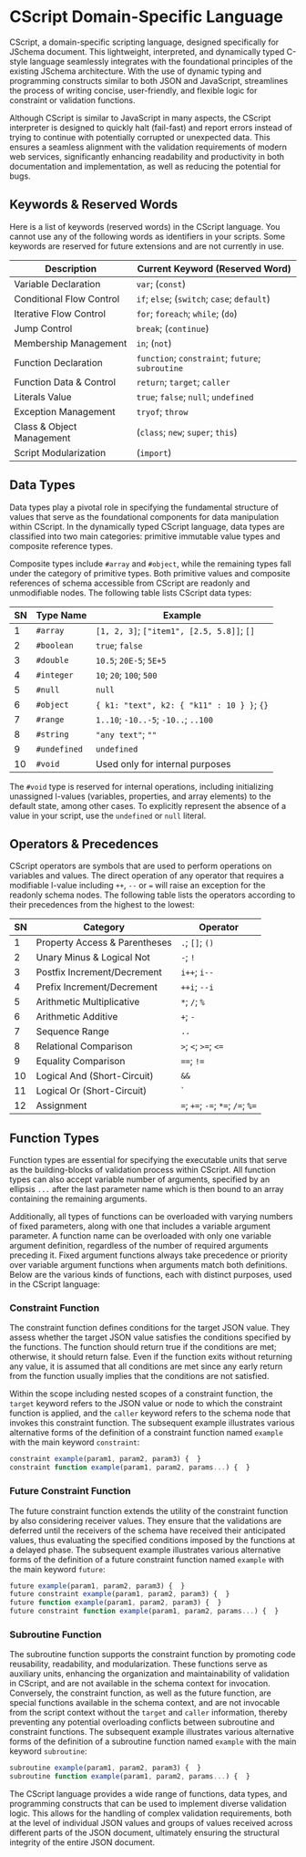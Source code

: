 # CScript Domain-Specific Language
CScript, a domain-specific scripting language, designed specifically for JSchema document. This lightweight, interpreted, and dynamically typed C-style language seamlessly integrates with the foundational principles of the existing JSchema architecture. With the use of dynamic typing and programming constructs similar to both JSON and JavaScript, streamlines the process of writing concise, user-friendly, and flexible logic for constraint or validation functions.

Although CScript is similar to JavaScript in many aspects, the CScript interpreter is designed to quickly halt (fail-fast) and report errors instead of trying to continue with potentially corrupted or unexpected data. This ensures a seamless alignment with the validation requirements of modern web services, significantly enhancing readability and productivity in both documentation and implementation, as well as reducing the potential for bugs.

## Keywords & Reserved Words
Here is a list of keywords (reserved words) in the CScript language. You cannot use any of the following words as identifiers in your scripts. Some keywords are reserved for future extensions and are not currently in use.

| Description               | Current Keyword (Reserved Word)                  |
|---------------------------|--------------------------------------------------|
| Variable Declaration      | `var`; (`const`)                                 |
| Conditional Flow Control  | `if`; `else`; (`switch`; `case`; `default`)      |
| Iterative Flow Control    | `for`; `foreach`; `while`; (`do`)                |
| Jump Control              | `break`; (`continue`)                            |
| Membership Management     | `in`; (`not`)                                    |
| Function Declaration      | `function`; `constraint`; `future`; `subroutine` |
| Function Data & Control   | `return`; `target`; `caller`                     |
| Literals Value            | `true`; `false`; `null`; `undefined`             |
| Exception Management      | `tryof`; `throw`                                 |
| Class & Object Management | (`class`; `new`; `super`; `this`)                |
| Script Modularization     | (`import`)                                       |

## Data Types
Data types play a pivotal role in specifying the fundamental structure of values that serve as the foundational components for data manipulation within CScript. In the dynamically typed CScript language, data types are classified into two main categories: primitive immutable value types and composite reference types.

Composite types include `#array` and `#object`, while the remaining types fall under the category of primitive types. Both primitive values and composite references of schema accessible from CScript are readonly and unmodifiable nodes. The following table lists CScript data types:

| SN | Type Name    | Example                                    |
|----|--------------|--------------------------------------------|
| 1  | `#array`     | `[1, 2, 3]`; `["item1", [2.5, 5.8]]`; `[]` |
| 2  | `#boolean`   | `true`; `false`                            |
| 3  | `#double`    | `10.5`; `20E-5`; `5E+5`                    |
| 4  | `#integer`   | `10`; `20`; `100`; `500`                   |
| 5  | `#null`      | `null`                                     |
| 6  | `#object`    | `{ k1: "text", k2: { "k11" : 10 } }`; `{}` |
| 7  | `#range`     | `1..10`; `-10..-5`; `-10..`; `..100`       |
| 8  | `#string`    | `"any text"`; `""`                         |
| 9  | `#undefined` | `undefined`                                |
| 10 | `#void`      | Used only for internal purposes            |

The `#void` type is reserved for internal operations, including initializing unassigned l-values (variables, properties, and array elements) to the default state, among other cases. To explicitly represent the absence of a value in your script, use the `undefined` or `null` literal.

## Operators & Precedences
CScript operators are symbols that are used to perform operations on variables and values. The direct operation of any operator that requires a modifiable l-value including `++`, `--` or `=` will raise an exception for the readonly schema nodes. The following table lists the operators according to their precedences from the highest to the lowest:

| SN | Category                      | Operator                          |
|----|-------------------------------|-----------------------------------|
| 1  | Property Access & Parentheses | `.`; `[]`; `()`                   |
| 2  | Unary Minus & Logical Not     | `-`; `!`                          |
| 3  | Postfix Increment/Decrement   | `i++`; `i--`                      |
| 4  | Prefix Increment/Decrement    | `++i`; `--i`                      |
| 5  | Arithmetic Multiplicative     | `*`; `/`; `%`                     |
| 6  | Arithmetic Additive           | `+`; `-`                          |
| 7  | Sequence Range                | `..`                              |
| 8  | Relational Comparison         | `>`; `<`; `>=`; `<=`              |
| 9  | Equality Comparison           | `==`; `!=`                        |
| 10 | Logical And (Short-Circuit)   | `&&`                              |
| 11 | Logical Or (Short-Circuit)    | `||`                              |
| 12 | Assignment                    | `=`; `+=`; `-=`; `*=`; `/=`; `%=` |

## Function Types
Function types are essential for specifying the executable units that serve as the building-blocks of validation process within CScript. All function types can also accept variable number of arguments, specified by an ellipsis `...` after the last parameter name which is then bound to an array containing the remaining arguments.

Additionally, all types of functions can be overloaded with varying numbers of fixed parameters, along with one that includes a variable argument parameter. A function name can be overloaded with only one variable argument definition, regardless of the number of required arguments preceding it. Fixed argument functions always take precedence or priority over variable argument functions when arguments match both definitions. Below are the various kinds of functions, each with distinct purposes, used in the CScript language:

### Constraint Function
The constraint function defines conditions for the target JSON value. They assess whether the target JSON value satisfies the conditions specified by the functions. The function should return true if the conditions are met; otherwise, it should return false. Even if the function exits without returning any value, it is assumed that all conditions are met since any early return from the function usually implies that the conditions are not satisfied.

Within the scope including nested scopes of a constraint function, the `target` keyword refers to the JSON value or node to which the constraint function is applied, and the `caller` keyword refers to the schema node that invokes this constraint function. The subsequent example illustrates various alternative forms of the definition of a constraint function named `example` with the main keyword `constraint`:
```js
constraint example(param1, param2, param3) {  }
constraint function example(param1, param2, params...) {  }
```

### Future Constraint Function
The future constraint function extends the utility of the constraint function by also considering receiver values. They ensure that the validations are deferred until the receivers of the schema have received their anticipated values, thus evaluating the specified conditions imposed by the functions at a delayed phase. The subsequent example illustrates various alternative forms of the definition of a future constraint function named `example` with the main keyword `future`:
```js
future example(param1, param2, param3) {  }
future constraint example(param1, param2, param3) {  }
future function example(param1, param2, param3) {  }
future constraint function example(param1, param2, params...) {  }
```

### Subroutine Function
The subroutine function supports the constraint function by promoting code reusability, readability, and modularization. These functions serve as auxiliary units, enhancing the organization and maintainability of validation in CScript, and are not available in the schema context for invocation. Conversely, the constraint function, as well as the future function, are special functions available in the schema context, and are not invocable from the script context without the `target` and `caller` information, thereby preventing any potential overloading conflicts between subroutine and constraint functions. The subsequent example illustrates various alternative forms of the definition of a subroutine function named `example` with the main keyword `subroutine`:
```js
subroutine example(param1, param2, param3) {  }
subroutine function example(param1, param2, params...) {  }
```

The CScript language provides a wide range of functions, data types, and programming constructs that can be used to implement diverse validation logic. This allows for the handling of complex validation requirements, both at the level of individual JSON values and groups of values received across different parts of the JSON document, ultimately ensuring the structural integrity of the entire JSON document.